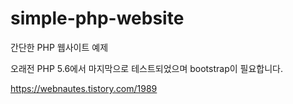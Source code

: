 # simple-php-website
간단한 PHP 웹사이트 예제

오래전 PHP 5.6에서 마지막으로 테스트되었으며 bootstrap이 필요합니다. 

https://webnautes.tistory.com/1989

